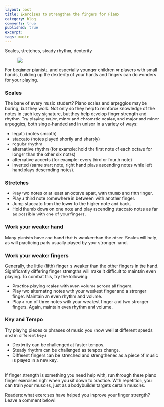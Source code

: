 ```yaml
---
layout: post
title: Exercises to strengthen the fingers for Piano
category: blog
comments: true
published: true
excerpt:
tags: music
---
```


Scales, stretches, steady rhythm, dexterity

<figure>
  <img src="{{ site.url }}/images/blog/exercises-to-strengthen-fingers-for-piano.jpg">
  <figcaption></figcaption>
</figure>

For beginner pianists, and especially younger children or players with small hands, building up the dexterity of your hands and fingers can do wonders for your playing.

### Scales

The bane of every music student? Piano scales and arpeggios may be boring, but they work. Not only do they help to reinforce knowledge of the notes in each key signature, but they help develop finger strength and rhythm. Try playing major, minor and chromatic scales, and major and minor arpeggios, both single-handed and in unison in a variety of ways:

  - legato (notes smooth)
  - staccato (notes played shortly and sharply)
  - regular rhythm
  - alternative rhythm (for example: hold the first note of each octave for longer than the other six notes)
  - alternative accents (for example: every third or fourth note)
  - inverted (same start note, right hand plays ascending notes while left hand plays descending notes).

### Stretches

  - Play two notes of at least an octave apart, with thumb and fifth finger.
  - Play a third note somewhere in between, with another finger.
  - Jump staccato from the lower to the higher note and back.
  - Hold thumb down on one note and play ascending staccato notes as far as possible with one of your fingers.

### Work your weaker hand

Many pianists have one hand that is weaker than the other. Scales will help, as will practicing parts usually played by your stronger hand.

### Work your weaker fingers

Generally, the little (fifth) finger is weaker than the other fingers in the hand. Significantly differing finger strengths will make it difficult to maintain even playing.  To combat this, try the following:

  - Practice playing scales with even volume across all fingers.
  - Play two alternating notes with your weakest finger and a stronger finger. Maintain an even rhythm and volume.
  - Play a run of three notes with your weakest finger and two stronger fingers. Again, maintain even rhythm and volume.

### Key and Tempo

Try playing pieces or phrases of music you know well at different speeds and in different keys.

  - Dexterity can be challenged at faster tempos.
  - Steady rhythm can be challenged as tempos change.
  - Different fingers can be stretched and strengthened as a piece of music is played in a new key.

<br>
If finger strength is something you need help with, run through these piano finger exercises right when you sit down to practice.  With repetition, you can train your muscles, just as a bodybuilder targets certain muscles.  

Readers: what exercises have helped you improve your finger strength?  Leave a comment below!
